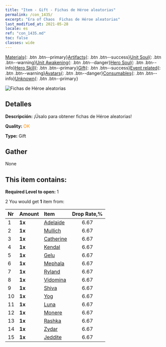 ```yaml
---
title: "Item - Gift - Fichas de Héroe aleatorias"
permalink: /con_1435/
excerpt: "Era of Chaos  Fichas de Héroe aleatorias"
last_modified_at: 2021-05-28
locale: es
ref: "con_1435.md"
toc: false
classes: wide
---
```

 [Materials](/ItemsES/){: .btn .btn--primary}[Artifacts](/ItemsES/Artifacts/){: .btn .btn--success}[Unit Soul](/ItemsES/UnitSoul/){: .btn .btn--warning}[Unit Awakening](/ItemsES/UnitAwakening/){: .btn .btn--danger}[Hero Soul](/ItemsES/HeroSoul/){: .btn .btn--info}[Hero Skill](/ItemsES/HeroSkill/){: .btn .btn--primary}[Gift](/ItemsES/Gift/){: .btn .btn--success}[Event related](/ItemsES/Events/){: .btn .btn--warning}[Avatars](/ItemsES/Avatars/){: .btn .btn--danger}[Consumables](/ItemsES/Consumables/){: .btn .btn--info}[Unknown](/ItemsES/Unknown/){: .btn .btn--primary}

 ![Fichas de Héroe aleatorias](/images/t/i_907049.png)

## Detalles
 **Descripción:** ¡Úsalo para obtener fichas de Héroe aleatorias!

 **Quality:** <span style="color: #FF8C00">OK</span>

 **Type:** Gift

## Gather

  None

## This item contains:

 **Required Level to open:** 1

 2 You would get **1** item  from:

  | Nr | Amount |     Item    | Drop Rate,% |
  |:---|:-------|:------------|:---------:|
  | 1 |  **1x** | [Adelaide](/ItemsES/her_359/) | 6.67 | 
  | 2 |  **1x** | [Mullich](/ItemsES/her_360/) | 6.67 | 
  | 3 |  **1x** | [Catherine](/ItemsES/her_361/) | 6.67 | 
  | 4 |  **1x** | [Kendal](/ItemsES/her_363/) | 6.67 | 
  | 5 |  **1x** | [Gelu](/ItemsES/her_366/) | 6.67 | 
  | 6 |  **1x** | [Mephala](/ItemsES/her_367/) | 6.67 | 
  | 7 |  **1x** | [Ryland](/ItemsES/her_368/) | 6.67 | 
  | 8 |  **1x** | [Vidomina](/ItemsES/her_372/) | 6.67 | 
  | 9 |  **1x** | [Shiva](/ItemsES/her_376/) | 6.67 | 
  | 10 |  **1x** | [Yog](/ItemsES/her_377/) | 6.67 | 
  | 11 |  **1x** | [Luna](/ItemsES/her_378/) | 6.67 | 
  | 12 |  **1x** | [Monere](/ItemsES/her_379/) | 6.67 | 
  | 13 |  **1x** | [Rashka](/ItemsES/her_384/) | 6.67 | 
  | 14 |  **1x** | [Zydar](/ItemsES/her_385/) | 6.67 | 
  | 15 |  **1x** | [Jeddite](/ItemsES/her_391/) | 6.67 | 
